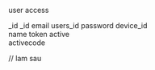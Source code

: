 user access

\_id \_id
email users_id
password device_id  
name token
active  
activecode

// lam sau
